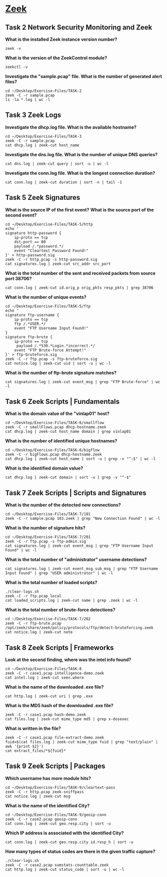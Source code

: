 # [Zeek](https://tryhackme.com/room/zeekbro)

## Task 2 Network Security Monitoring and Zeek

**What is the installed Zeek instance version number?**

```shell
zeek -v
```

**What is the version of the ZeekControl module?**

```shell
zeekctl -v
```

**Investigate the "sample.pcap" file. What is the number of generated alert files?**

```shell
cd ~/Desktop/Exercise-Files/TASK-2
zeek -C -r sample.pcap
ls -la *.log | wc -l
```

## Task 3 Zeek Logs

**Investigate the dhcp.log file. What is the available hostname?**

```shell
cd ~/Desktop/Exercise-Files/TASK-3
zeek -C -r sample.pcap
cat dhcp.log | zeek-cut host_name
```

**Investigate the dns.log file. What is the number of unique DNS queries?**

```shell
cat dns.log | zeek-cut query | sort -u | wc -l
```

**Investigate the conn.log file. What is the longest connection duration?**

```shell
cat conn.log | zeek-cut duration | sort -n | tail -1
```

## Task 5 Zeek Signatures

**What is the source IP of the first event?**
**What is the source port of the second event?**

```shell
cd ~/Desktop/Exercise-Files/TASK-5/http
echo '
signature http-password {
    ip-proto == tcp
    dst-port == 80
    payload /.*password.*/
    event "Cleartext Password Found!"
}' > http-password.sig
zeek -C -r http.pcap -s http-password.sig
cat signatures.log | zeek-cut src_addr src_port
```

**What is the total number of the sent and received packets from source port 38706?**

```shell
cat conn.log | zeek-cut id.orig_p orig_pkts resp_pkts | grep 38706
```

**What is the number of unique events?**

```shell
cd ~/Desktop/Exercise-Files/TASK-5/ftp
echo '
signature ftp-username {
    ip-proto == tcp
    ftp /.*USER.*/
    event "FTP Username Input Found!"
}
signature ftp-brute {
    ip-proto == tcp
     payload /.*530.*Login.*incorrect.*/
    event "FTP Brute-force Attempt!"
}' > ftp-bruteforce.sig
zeek -C -r ftp.pcap -s ftp-bruteforce.sig
cat notice.log | zeek-cut uid | sort -u | wc -l
```

**What is the number of ftp-brute signature matches?**

```shell
cat signatures.log | zeek-cut event_msg | grep "FTP Brute-force" | wc -l
```

## Task 6 Zeek Scripts | Fundamentals

**What is the domain value of the "vinlap01" host?**

```shell
cd ~/Desktop/Exercise-Files/TASK-6/smallflow
zeek -C -r smallFlows.pcap dhcp-hostname.zeek
cat dhcp.log | zeek-cut host_name domain | grep vinlap01
```

**What is the number of identified unique hostnames?**

```shell
cd ~/Desktop/Exercise-Files/TASK-6/bigflow
zeek -C -r bigFlows.pcap dhcp-hostname.zeek
cat dhcp.log | zeek-cut host_name | sort -u | grep -v "^-$" | wc -l
```

**What is the identified domain value?**

```shell
cat dhcp.log | zeek-cut domain | sort -u | grep -v "^-$"
```

## Task 7 Zeek Scripts | Scripts and Signatures

**What is the number of the detected new connections?**

```shell
cd ~/Desktop/Exercise-Files/TASK-7/101
zeek -C -r sample.pcap 103.zeek | grep "New Connection Found" | wc -l
```

**What is the number of signature hits?**

```shell
cd ~/Desktop/Exercise-Files/TASK-7/201
zeek -C -r ftp.pcap -s ftp-admin.sig
cat signatures.log | zeek-cut event_msg | grep "FTP Username Input Found" | wc -l
```

**What is the total number of "administrator" username detections?**

```shell
cat signatures.log | zeek-cut event_msg sub_msg | grep "FTP Username Input Found" | grep "USER administrator" | wc -l
```

**What is the total number of loaded scripts?**

```shell
./clear-logs.sh
zeek -C -r ftp.pcap local
cat loaded_scripts.log | zeek-cut name | grep .zeek | wc -l
```

**What is the total number of brute-force detections?**

```shell
cd ~/Desktop/Exercise-Files/TASK-7/202
zeek -C -r ftp-brute.pcap /opt/zeek/share/zeek/policy/protocols/ftp/detect-bruteforcing.zeek
cat notice.log | zeek-cut note
```

## Task 8 Zeek Scripts | Frameworks

**Look at the second finding, where was the intel info found?**

```shell
cd ~/Desktop/Exercise-Files/TASK-8
zeek -C -r case1.pcap intelligence-demo.zeek
cat intel.log | zeek-cut seen.where
```

**What is the name of the downloaded .exe file?**

```shell
cat http.log | zeek-cut uri | grep .exe
```

**What is the MD5 hash of the downloaded .exe file?**

```shell
zeek -C -r case1.pcap hash-demo.zeek
cat files.log | zeek-cut mime_type md5 | grep x-dosexec
```

**What is written in the file?**

```shell
zeek -C -r case1.pcap file-extract-demo.zeek
fuid=$(cat files.log | zeek-cut mime_type fuid | grep "text/plain" | awk '{print $2}')
cat extract_files/*${fuid}*
```

## Task 9 Zeek Scripts | Packages

**Which username has more module hits?**

```shell
cd ~/Desktop/Exercise-Files/TASK-9/cleartext-pass
zeek -C -r http.pcap zeek-sniffpass
cat notice.log | zeek-cut msg
```

**What is the name of the identified City?**

```shell
cd ~/Desktop/Exercise-Files/TASK-9/geoip-conn
zeek -C -r case2.pcap geoip-conn
cat conn.log | zeek-cut geo.resp.city | sort -u
```

**Which IP address is associated with the identified City?**

```shell
cat conn.log | zeek-cut geo.resp.city id.resp_h | sort -u
```

**How many types of status codes are there in the given traffic capture?**

```shell
./clear-logs.sh
zeek -C -r case2.pcap sumstats-counttable.zeek
cat http.log | zeek-cut status_code | sort -u | wc -l
```
